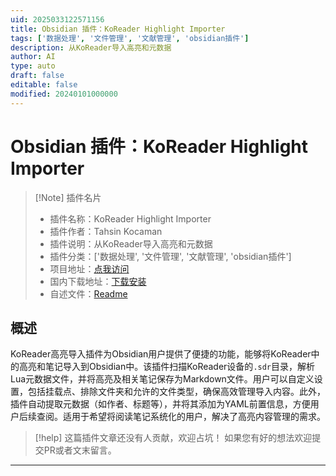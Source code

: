 ```yaml
---
uid: 2025033122571156
title: Obsidian 插件：KoReader Highlight Importer
tags: ['数据处理', '文件管理', '文献管理', 'obsidian插件']
description: 从KoReader导入高亮和元数据
author: AI
type: auto
draft: false
editable: false
modified: 20240101000000
---
```


# Obsidian 插件：KoReader Highlight Importer

> [!Note] 插件名片
> - 插件名称：KoReader Highlight Importer
> - 插件作者：Tahsin Kocaman
> - 插件说明：从KoReader导入高亮和元数据
> - 插件分类：['数据处理', '文件管理', '文献管理', 'obsidian插件']
> - 项目地址：[点我访问](https://github.com/t5k6/obsidian-koreader-highlights)
> - 国内下载地址：[下载安装](https://pkmer.cn/products/plugin/pluginMarket/?koreader-highlights-importer)
> - 自述文件：[Readme](https://ghproxy.net/https://raw.githubusercontent.com/t5k6/obsidian-koreader-highlights/main/README.md)



## 概述

KoReader高亮导入插件为Obsidian用户提供了便捷的功能，能够将KoReader中的高亮和笔记导入到Obsidian中。该插件扫描KoReader设备的`.sdr`目录，解析Lua元数据文件，并将高亮及相关笔记保存为Markdown文件。用户可以自定义设置，包括挂载点、排除文件夹和允许的文件类型，确保高效管理导入内容。此外，插件自动提取元数据（如作者、标题等），并将其添加为YAML前置信息，方便用户后续查阅。适用于希望将阅读笔记系统化的用户，解决了高亮内容管理的需求。


> [!help] 
> 这篇插件文章还没有人贡献，欢迎占坑！
> 如果您有好的想法欢迎提交PR或者文末留言。
> 

---



